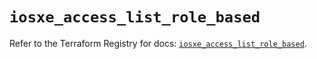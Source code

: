# `iosxe_access_list_role_based`

Refer to the Terraform Registry for docs: [`iosxe_access_list_role_based`](https://registry.terraform.io/providers/ciscodevnet/iosxe/0.9.3/docs/resources/access_list_role_based).

